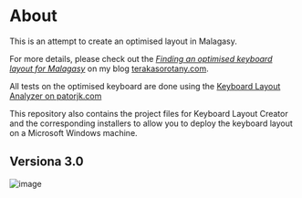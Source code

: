 # About

This is an attempt to create an optimised layout in Malagasy. 

For more details, please check out the [*Finding an optimised keyboard layout for Malagasy*](https://www.terakasorotany.com/?p=360) on my blog [terakasorotany.com](https://www.terakasorotany.com).

All tests on the optimised keyboard are done using the [Keyboard Layout Analyzer on patorjk.com](http://patorjk.com/keyboard-layout-analyzer/#/main)

This repository also contains the project files for Keyboard Layout Creator and the corresponding installers to allow you to deploy the keyboard layout
on a Microsoft Windows machine.

## Versiona 3.0

![image](https://github.com/user-attachments/assets/a7c602e3-a921-4db0-b2df-90fa3125a46d)
